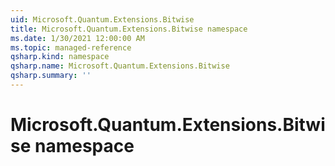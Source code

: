 ```yaml
---
uid: Microsoft.Quantum.Extensions.Bitwise
title: Microsoft.Quantum.Extensions.Bitwise namespace
ms.date: 1/30/2021 12:00:00 AM
ms.topic: managed-reference
qsharp.kind: namespace
qsharp.name: Microsoft.Quantum.Extensions.Bitwise
qsharp.summary: ''
---
```


# Microsoft.Quantum.Extensions.Bitwise namespace



